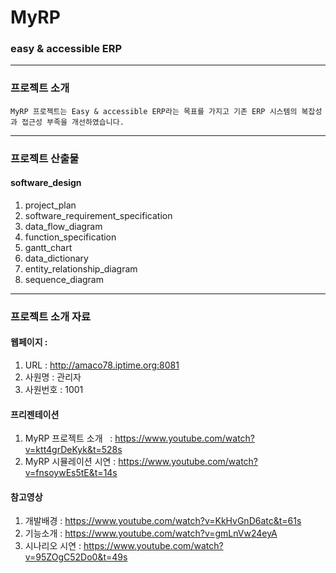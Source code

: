 # MyRP
### easy & accessible ERP
***
### 프로젝트 소개
	MyRP 프로젝트는 Easy & accessible ERP라는 목표를 가지고 기존 ERP 시스템의 복잡성과 접근성 부족을 개선하였습니다.
***

### 프로젝트 산출물
#### software_design
1. project_plan<br>
2. software_requirement_specification<br>
3. data_flow_diagram<br>
4. function_specification<br>
5. gantt_chart<br>
6. data_dictionary<br>
7. entity_relationship_diagram<br>
8. sequence_diagram<br>
***
### 프로젝트 소개 자료
#### 웹페이지 : 
1. URL : http://amaco78.iptime.org:8081
2. 사원명 : 관리자
3. 사원번호 : 1001
#### 프리젠테이션
1. MyRP 프로젝트 소개   : https://www.youtube.com/watch?v=ktt4grDeKyk&t=528s<br>
2. MyRP 시뮬레이션 시연 : https://www.youtube.com/watch?v=fnsoywEs5tE&t=14s<br>
#### 참고영상
1. 개발배경 : https://www.youtube.com/watch?v=KkHvGnD6atc&t=61s<br>
2. 기능소개 : https://www.youtube.com/watch?v=gmLnVw24eyA<br>
3. 시나리오 시연 : https://www.youtube.com/watch?v=95ZOgC52Do0&t=49s<br>
